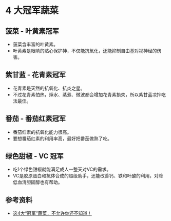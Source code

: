 # 4 大冠军蔬菜

## 菠菜 - 叶黄素冠军
* 菠菜含丰富的叶黄素。
* 叶黄素是眼睛的贴心保护神，不仅能抗氧化，还能抑制自由基对视神经的伤害。

## 紫甘蓝 - 花青素冠军
* 花青素是天然的抗氧化、抗炎之星。
* 不过花青素怕热，焯水、蒸煮、微波都会增加花青素损失，所以紫甘蓝凉拌吃法最佳。

## 番茄 - 番茄红素冠军
* 番茄红素的抗氧化能力很高。
* 要想番茄红素的利用率高，最好把番茄做熟了吃。

## 绿色甜椒 - VC 冠军
* 吃1个绿色甜椒就能满足成人一整天对VC的需求。
* VC是胶原蛋白和抗体合成的超级助手，还能改善钙、铁和叶酸的利用，对降低血清胆固醇也有帮助。

## 参考资料
* [这4大“冠军”蔬菜，不允许你还不知道！](https://mp.weixin.qq.com/s/TLDf905dlhNRkrsT7DNuSw)
